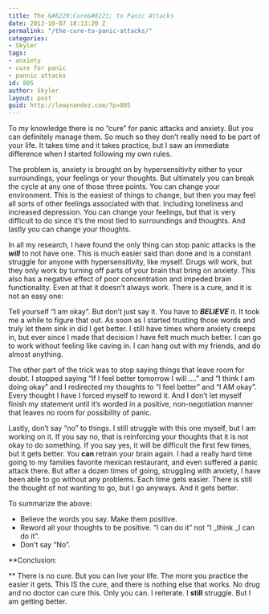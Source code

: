 ```yaml
---
title: The &#8220;Cure&#8221; to Panic Attacks
date: 2013-10-07 18:13:20 Z
permalink: "/the-cure-to-panic-attacks/"
categories:
- Skyler
tags:
- anxiety
- cure for panic
- pannic attacks
id: 805
author: Skyler
layout: post
guid: http://lewynandez.com/?p=805
---
```


To my knowledge there is no &#8220;cure&#8221; for panic attacks and anxiety. But you can definitely manage them. So much so they don&#8217;t really need to be part of your life. It takes time and it takes practice, but I saw an immediate difference when I started following my own rules.

The problem is, anxiety is brought on by hypersensitivity either to your surroundings, your feelings or your thoughts. But ultimately you can break the cycle at any one of those three points. You can change your environment. This is the easiest of things to change, but then you may feel all sorts of other feelings associated with that. Including loneliness and increased depression. You can change your feelings, but that is very difficult to do since it&#8217;s the most tied to surroundings and thoughts. And lastly you can change your thoughts.

In all my research, I have found the only thing can stop panic attacks is the _**will**_ to not have one. This is much easier said than done and is a constant struggle for anyone with hypersensitivity, like myself. Drugs will work, but they only work by turning off parts of your brain that bring on anxiety. This also has a negative effect of poor concentration and impeded brain functionality. Even at that it doesn&#8217;t always work. There is a cure, and it is not an easy one:

Tell yourself &#8220;I am okay&#8221;. But don&#8217;t just say it. You have to _**BELIEVE**_ it. It took me a while to figure that out. As soon as I started trusting those words and truly let them sink in did I get better. I still have times where anxiety creeps in, but ever since I made that decision I have felt much much better. I can go to work without feeling like caving in. I can hang out with my friends, and do almost anything.

The other part of the trick was to stop saying things that leave room for doubt. I stopped saying &#8220;If I feel better tomorrow I will &#8230;.&#8221; and &#8220;I think I am doing okay&#8221; and I redirected my thoughts to &#8220;I feel better&#8221; and &#8220;I AM okay&#8221;. Every thought I have I forced myself to reword it. And I don&#8217;t let myself finish my statement until it&#8217;s worded in a positive, non-negotiation manner that leaves no room for possibility of panic.

Lastly, don&#8217;t say &#8220;no&#8221; to things. I still struggle with this one myself, but I am working on it. If you say no, that is reinforcing your thoughts that it is not okay to do something. If you say yes, it will be difficult the first few times, but it gets better. You **can** retrain your brain again. I had a really hard time going to my families favorite mexican restaurant, and even suffered a panic attack there. But after a dozen times of going, struggling with anxiety, I have been able to go without any problems. Each time gets easier. There is still the thought of not wanting to go, but I go anyways. And it gets better.

To summarize the above:

  * Believe the words you say. Make them positive.
  * Reword all your thoughts to be positive. &#8220;I can do it&#8221; not &#8220;I _think _I can do it&#8221;.
  * Don&#8217;t say &#8220;No&#8221;.

**Conclusion:
  
** There is no cure. But you can live your life. The more you practice the easier it gets. This IS the cure, and there is nothing else that works. No drug and no doctor can cure this. Only you can. I reiterate. I **still** struggle. But I am getting better.